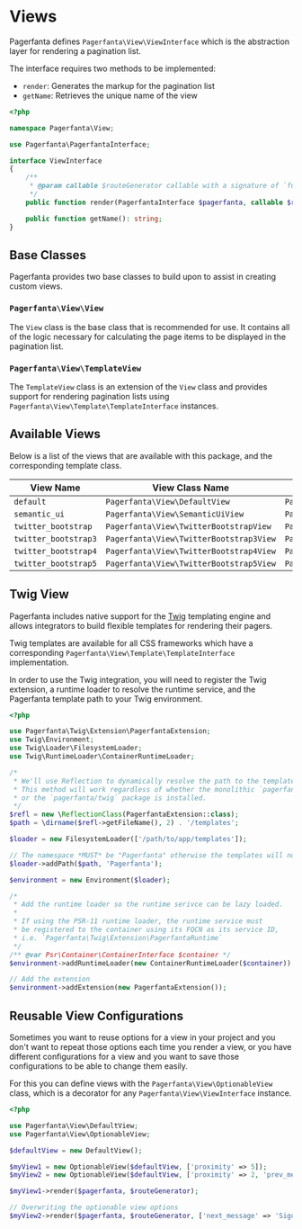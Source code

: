 # Views

Pagerfanta defines `Pagerfanta\View\ViewInterface` which is the abstraction layer for rendering a pagination list.

The interface requires two methods to be implemented:

- `render`: Generates the markup for the pagination list
- `getName`: Retrieves the unique name of the view 

```php
<?php

namespace Pagerfanta\View;

use Pagerfanta\PagerfantaInterface;

interface ViewInterface
{
    /**
     * @param callable $routeGenerator callable with a signature of `function (int $page): string {}`
     */
    public function render(PagerfantaInterface $pagerfanta, callable $routeGenerator, array $options = []): string;

    public function getName(): string;
}
```

## Base Classes

Pagerfanta provides two base classes to build upon to assist in creating custom views.

### `Pagerfanta\View\View`

The `View` class is the base class that is recommended for use. It contains all of the logic necessary for calculating the page items to be displayed in the pagination list.

### `Pagerfanta\View\TemplateView`

The `TemplateView` class is an extension of the `View` class and provides support for rendering pagination lists using `Pagerfanta\View\Template\TemplateInterface` instances.

## Available Views

Below is a list of the views that are available with this package, and the corresponding template class.

| View Name            | View Class Name                         | Template Class Name                                  |
| -------------------- | --------------------------------------- | ---------------------------------------------------- |
| `default`            | `Pagerfanta\View\DefaultView`           | `Pagerfanta\View\Template\DefaultTemplate`           |
| `semantic_ui`        | `Pagerfanta\View\SemanticUiView`        | `Pagerfanta\View\Template\SemanticUiTemplate`        |
| `twitter_bootstrap`  | `Pagerfanta\View\TwitterBootstrapView`  | `Pagerfanta\View\Template\TwitterBootstrapTemplate`  |
| `twitter_bootstrap3` | `Pagerfanta\View\TwitterBootstrap3View` | `Pagerfanta\View\Template\TwitterBootstrap3Template` |
| `twitter_bootstrap4` | `Pagerfanta\View\TwitterBootstrap4View` | `Pagerfanta\View\Template\TwitterBootstrap4Template` |
| `twitter_bootstrap5` | `Pagerfanta\View\TwitterBootstrap5View` | `Pagerfanta\View\Template\TwitterBootstrap5Template` |

## Twig View

Pagerfanta includes native support for the [Twig](https://twig.symfony.com/) templating engine and allows integrators to build flexible templates for rendering their pagers.

Twig templates are available for all CSS frameworks which have a corresponding `Pagerfanta\View\Template\TemplateInterface` implementation.

In order to use the Twig integration, you will need to register the Twig extension, a runtime loader to resolve the runtime service, and the Pagerfanta template path to your Twig environment.

```php
<?php

use Pagerfanta\Twig\Extension\PagerfantaExtension;
use Twig\Environment;
use Twig\Loader\FilesystemLoader;
use Twig\RuntimeLoader\ContainerRuntimeLoader;

/*
 * We'll use Reflection to dynamically resolve the path to the templates provided by the package.
 * This method will work regardless of whether the monolithic `pagerfanta/pagerfanta` package
 * or the `pagerfanta/twig` package is installed.
 */
$refl = new \ReflectionClass(PagerfantaExtension::class);
$path = \dirname($refl->getFileName(), 2) . '/templates';

$loader = new FilesystemLoader(['/path/to/app/templates']);

// The namespace *MUST* be "Pagerfanta" otherwise the templates will not work correctly
$loader->addPath($path, 'Pagerfanta');

$environment = new Environment($loader);

/*
 * Add the runtime loader so the runtime serivce can be lazy loaded.
 *
 * If using the PSR-11 runtime loader, the runtime service must
 * be registered to the container using its FQCN as its service ID,
 * i.e. `Pagerfanta\Twig\Extension\PagerfantaRuntime`
 */
/** @var Psr\Container\ContainerInterface $container */
$environment->addRuntimeLoader(new ContainerRuntimeLoader($container));

// Add the extension
$environment->addExtension(new PagerfantaExtension());
```

## Reusable View Configurations

Sometimes you want to reuse options for a view in your project and you don't want to repeat those options each time you render a view, or you have different configurations for a view and you want to save those configurations to be able to change them easily.

For this you can define views with the `Pagerfanta\View\OptionableView` class, which is a decorator for any `Pagerfanta\View\ViewInterface` instance.

```php
<?php

use Pagerfanta\View\DefaultView;
use Pagerfanta\View\OptionableView;

$defaultView = new DefaultView();

$myView1 = new OptionableView($defaultView, ['proximity' => 5]);
$myView2 = new OptionableView($defaultView, ['proximity' => 2, 'prev_message' => 'Anterior', 'next_message' => 'Siguiente']);

$myView1->render($pagerfanta, $routeGenerator);

// Overwriting the optionable view options
$myView2->render($pagerfanta, $routeGenerator, ['next_message' => 'Siguiente!!']);
```
